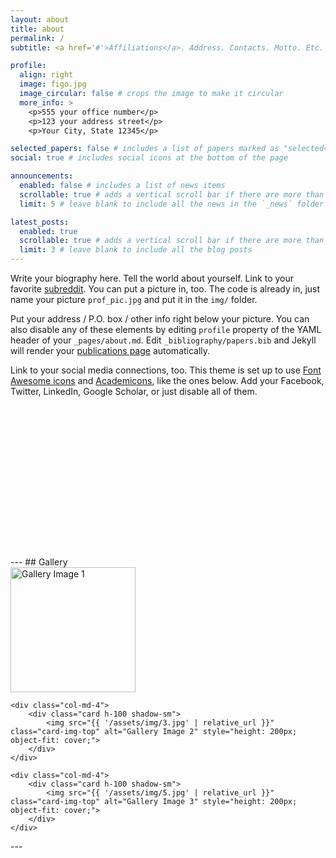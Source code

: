 ```yaml
---
layout: about
title: about
permalink: /
subtitle: <a href='#'>Affiliations</a>. Address. Contacts. Motto. Etc.

profile:
  align: right
  image: figo.jpg
  image_circular: false # crops the image to make it circular
  more_info: >
    <p>555 your office number</p>
    <p>123 your address street</p>
    <p>Your City, State 12345</p>

selected_papers: false # includes a list of papers marked as "selected={true}"
social: true # includes social icons at the bottom of the page

announcements:
  enabled: false # includes a list of news items
  scrollable: true # adds a vertical scroll bar if there are more than 3 news items
  limit: 5 # leave blank to include all the news in the `_news` folder

latest_posts:
  enabled: true
  scrollable: true # adds a vertical scroll bar if there are more than 3 new posts items
  limit: 3 # leave blank to include all the blog posts
---
```


Write your biography here. Tell the world about yourself. Link to your favorite [subreddit](http://reddit.com). You can put a picture in, too. The code is already in, just name your picture `prof_pic.jpg` and put it in the `img/` folder.

Put your address / P.O. box / other info right below your picture. You can also disable any of these elements by editing `profile` property of the YAML header of your `_pages/about.md`. Edit `_bibliography/papers.bib` and Jekyll will render your [publications page](/al-folio/publications/) automatically.

Link to your social media connections, too. This theme is set up to use [Font Awesome icons](https://fontawesome.com/) and [Academicons](https://jpswalsh.github.io/academicons/), like the ones below. Add your Facebook, Twitter, LinkedIn, Google Scholar, or just disable all of them.

<div style="margin-top: 16rem;">
</div>
---
## Gallery

<div class="row mt-4 g-4">
    <div class="col-md-4">
        <div class="card h-100 shadow-sm">
            <img src="{{ '/assets/img/1.jpg' | relative_url }}" class="card-img-top" alt="Gallery Image 1" style="height: 200px; object-fit: cover;">
        </div>
    </div>
    
    <div class="col-md-4">
        <div class="card h-100 shadow-sm">
            <img src="{{ '/assets/img/3.jpg' | relative_url }}" class="card-img-top" alt="Gallery Image 2" style="height: 200px; object-fit: cover;">
        </div>
    </div>
    
    <div class="col-md-4">
        <div class="card h-100 shadow-sm">
            <img src="{{ '/assets/img/5.jpg' | relative_url }}" class="card-img-top" alt="Gallery Image 3" style="height: 200px; object-fit: cover;">
        </div>
    </div>
</div>

<div class="mt-5 mb-4">          <!-- Top margin: large, Bottom margin: medium -->
</div>
---